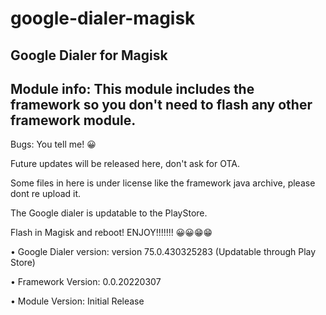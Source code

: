 # google-dialer-magisk
Google Dialer for Magisk
------------------
Module info: This module includes the framework so you don't need to flash any other framework module.
-----------------
Bugs: You tell me! 😀

Future updates will be released here, don't ask for OTA.

Some files in here is under license like the framework java archive, please dont re upload it.

The Google dialer is updatable to the PlayStore.

Flash in Magisk and reboot! ENJOY!!!!!!! 😀😀😁😁

• Google Dialer version: version 75.0.430325283 (Updatable through Play Store)

• Framework Version: 0.0.20220307

• Module Version: Initial Release
